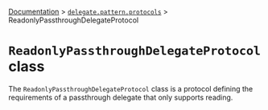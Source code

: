 [Documentation](/docs/documentation.md) > [`delegate.pattern.protocols`](/docs/delegate/pattern/protocols/module.md) > ReadonlyPassthroughDelegateProtocol

# `ReadonlyPassthroughDelegateProtocol` class

The `ReadonlyPassthroughDelegateProtocol` class is a protocol defining the requirements of a passthrough delegate that only supports reading.